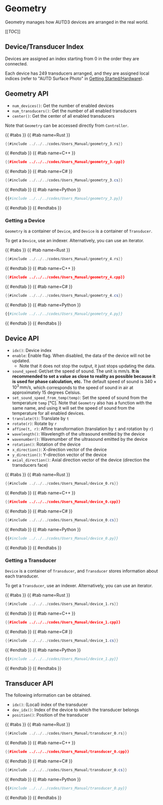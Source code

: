 # Geometry

Geometry manages how AUTD3 devices are arranged in the real world.

[[_TOC_]]

## Device/Transducer Index

Devices are assigned an index starting from 0 in the order they are connected.

Each device has 249 transducers arranged, and they are assigned local indices (refer to "AUTD Surface Photo" in [Getting Started/Hardware](../getting_started/hardware.md)).

## Geometry API

- `num_devices()`: Get the number of enabled devices
- `num_transducers()`: Get the number of all enabled transducers
- `center()`: Get the center of all enabled transducers

Note that `Geometry` can be accessed directly from `Controller`.

{{ #tabs }}
{{ #tab name=Rust }}
```rust
{{#include ../../../codes/Users_Manual/geometry_3.rs}}
```
{{ #endtab }}
{{ #tab name=C++ }}
```cpp
{{#include ../../../codes/Users_Manual/geometry_3.cpp}}
```
{{ #endtab }}
{{ #tab name=C# }}
```cs
{{#include ../../../codes/Users_Manual/geometry_3.cs}}
```
{{ #endtab }}
{{ #tab name=Python }}
```python
{{#include ../../../codes/Users_Manual/geometry_3.py}}
```
{{ #endtab }}
{{ #endtabs }}

### Getting a Device

`Geometry` is a container of `Device`, and `Device` is a container of `Transducer`.

To get a `Device`, use an indexer.
Alternatively, you can use an iterator.

{{ #tabs }}
{{ #tab name=Rust }}
```rust
{{#include ../../../codes/Users_Manual/geometry_4.rs}}
```
{{ #endtab }}
{{ #tab name=C++ }}
```cpp
{{#include ../../../codes/Users_Manual/geometry_4.cpp}}
```
{{ #endtab }}
{{ #tab name=C# }}
```cs
{{#include ../../../codes/Users_Manual/geometry_4.cs}}
```
{{ #endtab }}
{{ #tab name=Python }}
```python
{{#include ../../../codes/Users_Manual/geometry_4.py}}
```
{{ #endtab }}
{{ #endtabs }}

## Device API

- `idx()`: Device index
- `enable`: Enable flag. When disabled, the data of the device will not be updated.
  - Note that it does not stop the output, it just stops updating the data.
- `sound_speed`: Get/set the speed of sound. The unit is mm/s. **It is recommended to set a value as close to reality as possible because it is used for phase calculation, etc.** The default speed of sound is $340\times 10^{3}\,\mathrm{mm/s}$, which corresponds to the speed of sound in air at approximately 15 degrees Celsius.
- `set_sound_speed_from_temp(temp)`: Set the speed of sound from the temperature `temp` [℃]. Note that `Geometry` also has a function with the same name, and using it will set the speed of sound from the temperature for all enabled devices.
- `translate(t)`: Translate by `t`
- `rotate(r)`: Rotate by `r`
- `affine(t, r)`: Affine transformation (translation by `t` and rotation by `r`)
- `wavelength()`: Wavelength of the ultrasound emitted by the device
- `wavenumber()`: Wavenumber of the ultrasound emitted by the device
- `rotation()`: Rotation of the device
- `x_direction()`: X-direction vector of the device
- `y_direction()`: Y-direction vector of the device
- `axial_direction()`: Axial direction vector of the device (direction the transducers face)

{{ #tabs }}
{{ #tab name=Rust }}
```rust
{{#include ../../../codes/Users_Manual/device_0.rs}}
```
{{ #endtab }}
{{ #tab name=C++ }}
```cpp
{{#include ../../../codes/Users_Manual/device_0.cpp}}
```
{{ #endtab }}
{{ #tab name=C# }}
```cs
{{#include ../../../codes/Users_Manual/device_0.cs}}
```
{{ #endtab }}
{{ #tab name=Python }}
```python
{{#include ../../../codes/Users_Manual/device_0.py}}
```
{{ #endtab }}
{{ #endtabs }}

### Getting a Transducer

`Device` is a container of `Transducer`, and `Transducer` stores information about each transducer.

To get a `Transducer`, use an indexer.
Alternatively, you can use an iterator.

{{ #tabs }}
{{ #tab name=Rust }}
```rust
{{#include ../../../codes/Users_Manual/device_1.rs}}
```
{{ #endtab }}
{{ #tab name=C++ }}
```cpp
{{#include ../../../codes/Users_Manual/device_1.cpp}}
```
{{ #endtab }}
{{ #tab name=C# }}
```cs
{{#include ../../../codes/Users_Manual/device_1.cs}}
```
{{ #endtab }}
{{ #tab name=Python }}
```python
{{#include ../../../codes/Users_Manual/device_1.py}}
```
{{ #endtab }}
{{ #endtabs }}

## Transducer API

The following information can be obtained.

- `idx()`: (Local) index of the transducer
- `dev_idx()`: Index of the device to which the transducer belongs
- `position()`: Position of the transducer

{{ #tabs }}
{{ #tab name=Rust }}
```rust
{{#include ../../../codes/Users_Manual/transducer_0.rs}}
```
{{ #endtab }}
{{ #tab name=C++ }}
```cpp
{{#include ../../../codes/Users_Manual/transducer_0.cpp}}
```
{{ #endtab }}
{{ #tab name=C# }}
```cs
{{#include ../../../codes/Users_Manual/transducer_0.cs}}
```
{{ #endtab }}
{{ #tab name=Python }}
```python
{{#include ../../../codes/Users_Manual/transducer_0.py}}
```
{{ #endtab }}
{{ #endtabs }}


